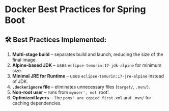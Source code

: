 # Docker Best Practices for Spring Boot

## 🛠️ Best Practices Implemented:

1. **Multi-stage build** – separates build and launch, reducing the size of the final image.
2. **Alpine-based JDK** – uses `eclipse-temurin:17-jdk-alpine` for minimum size.
3. **Minimal JRE for Runtime** – uses `eclipse-temurin:17-jre-alpine` instead of JDK.
4. **`.dockerignore` file** – eliminates unnecessary files (`target/`, `.mvn/`).
5. **Non-root user** – runs from `myuser', not `root'.
6. **Optimized layers** – The `poms' are copied first.xml` and `.mvn/` for caching dependencies.